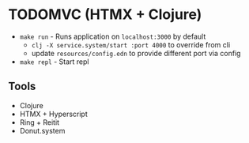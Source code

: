 # TODOMVC (HTMX + Clojure)

- `make run` - Runs application on `localhost:3000` by default
  - `clj -X service.system/start :port 4000` to override from cli
  - update `resources/config.edn` to provide different port via config
- `make repl` - Start repl

## Tools

- Clojure
- HTMX + Hyperscript
- Ring + Reitit
- Donut.system
